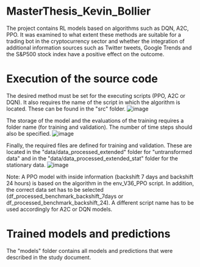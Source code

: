 # MasterThesis_Kevin_Bollier

The project contains RL models based on algorithms such as DQN, A2C, PPO. It was examined to what extent these methods are suitable for a trading bot in the cryptocurrency sector and whether the integration of additional information sources such as Twitter tweets, Google Trends and the S&P500 stock index have a positive effect on the outcome.

# Execution of the source code

The desired method must be set for the executing scripts (PPO, A2C or DQN). It also requires the name of the script in which the algorithm is located. These can be found in the "src" folder.
![image](https://user-images.githubusercontent.com/36130935/171126298-cc8a9933-b8f7-46c4-8465-20e683df7a0f.png)

The storage of the model and the evaluations of the training requires a folder name (for training and validation). The number of time steps should also be specified.
![image](https://user-images.githubusercontent.com/36130935/171127162-7e425ab3-ad94-470e-aca7-059ccaf7a6b6.png)

Finally, the required files are defined for training and validation. These are located in the "data/data_processed_extended" folder for "untransformed data" and in the "data/data_processed_extended_stat" folder for the stationary data.
![image](https://user-images.githubusercontent.com/36130935/171127652-70a261e5-c2fe-4ae7-8e35-e9b09d30098a.png)

Note: A PPO model with inside information (backshift 7 days and backshift 24 hours) is based on the algorithm in the env_V36_PPO script. In addition, the correct data set has to be selected (df_processed_benchmark_backshift_7days or df_processed_benchmark_backshift_24). A different script name has to be used accordingly for A2C or DQN models.

# Trained models and predictions

The "models" folder contains all models and predictions that were described in the study document.
